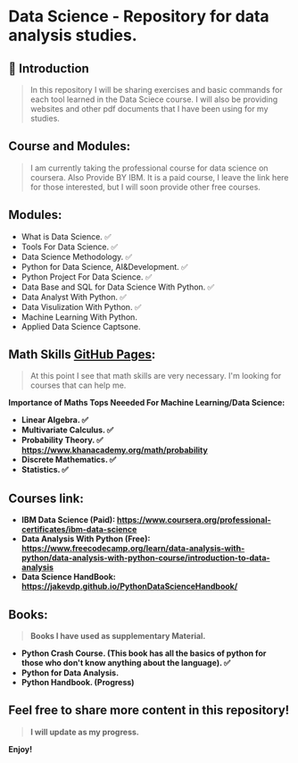 # Data Science - Repository for data analysis studies. 

## 🚀 Introduction
> In this repository I will be sharing exercises and basic commands for each tool learned in the Data Sciece course.
  I will also be providing websites and other pdf documents that I have been using for my studies.

##  Course and Modules:
> I am currently taking the professional course for data science on coursera. Also Provide BY IBM.
  It is a paid course, I leave the link here for those interested, but I will soon provide other free courses.
## Modules:
- What is Data Science. ✅
- Tools For Data Science. ✅
- Data Science Methodology. ✅
- Python for Data Science, AI&Development. ✅
- Python Project For Data Science. ✅
- Data Base and SQL for Data Science With Python. ✅
- Data Analyst With Python. ✅
- Data Visulization With Python. ✅
- Machine Learning With Python.
- Applied Data Science Captsone.

## Math Skills [GitHub Pages](https://github.com/SabrinaRoses/Data_Science/tree/main/Math):
> At this point I see that math skills are very necessary. I'm looking for courses that can help me.

<b> Importance of Maths Tops Neeeded For Machine Learning/Data Science:
- Linear Algebra. ✅
- Multivariate Calculus. ✅
- Probability Theory. ✅
https://www.khanacademy.org/math/probability
- Discrete Mathematics. ✅
- Statistics. ✅

## Courses link:
- IBM Data Science (Paid): https://www.coursera.org/professional-certificates/ibm-data-science
- Data Analysis With Python (Free): https://www.freecodecamp.org/learn/data-analysis-with-python/data-analysis-with-python-course/introduction-to-data-analysis
- Data Science HandBook: https://jakevdp.github.io/PythonDataScienceHandbook/


## Books:
> Books I have used as supplementary Material.
- Python Crash Course. (This book has all the basics of python for those who don't know anything about the language). ✅
- Python for Data Analysis.
- Python Handbook. (Progress)

## Feel free to share more content in this repository!
 >  I will update as my progress.

Enjoy!
